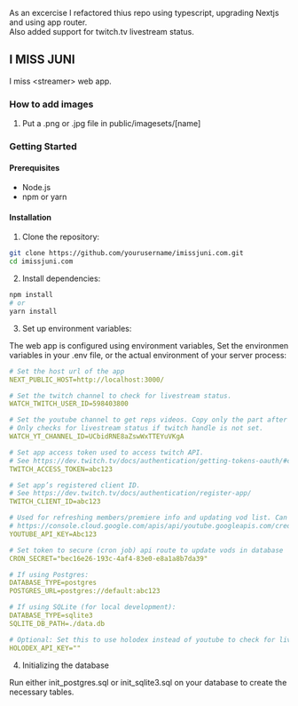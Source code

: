 As an excercise I refactored thius repo using typescript, upgrading Nextjs and using app router.  
Also added support for twitch.tv livestream status.

## I MISS JUNI

I miss \<streamer\> web app.

### How to add images

1. Put a .png or .jpg file in public/imagesets/[name]

### Getting Started

#### Prerequisites

- Node.js
- npm or yarn

#### Installation

1. Clone the repository:

```bash
git clone https://github.com/yourusername/imissjuni.com.git
cd imissjuni.com
```

2. Install dependencies:

```bash
npm install
# or
yarn install
```

3. Set up environment variables:

The web app is configured using environment variables,
Set the environmen variables in your .env file, or the actual environment of your server process:

```yaml
# Set the host url of the app
NEXT_PUBLIC_HOST=http://localhost:3000/

# Set the twitch channel to check for livestream status.
WATCH_TWITCH_USER_ID=598403800

# Set the youtube channel to get reps videos. Copy only the part after /channel/ in the URL.
# Only checks for livestream status if twitch handle is not set.
WATCH_YT_CHANNEL_ID=UCbidRNE8aZswWxTTEYuVKgA

# Set app access token used to access twitch API.
# See https://dev.twitch.tv/docs/authentication/getting-tokens-oauth/#client-credentials-grant-flow
TWITCH_ACCESS_TOKEN=abc123

# Set app’s registered client ID.
# See https://dev.twitch.tv/docs/authentication/register-app/
TWITCH_CLIENT_ID=abc123

# Used for refreshing members/premiere info and updating vod list. Can be created for free at
# https://console.cloud.google.com/apis/api/youtube.googleapis.com/credentials (Google account required)
YOUTUBE_API_KEY=Abc123

# Set token to secure (cron job) api route to update vods in database
CRON_SECRET="bec16e26-193c-4af4-83e0-e8a1a8b7da39"

# If using Postgres:
DATABASE_TYPE=postgres
POSTGRES_URL=postgres://default:abc123

# If using SQLite (for local development):
DATABASE_TYPE=sqlite3
SQLITE_DB_PATH=./data.db

# Optional: Set this to use holodex instead of youtube to check for livestream status.
HOLODEX_API_KEY=""

```

4. Initializing the database

Run either init_postgres.sql or init_sqlite3.sql on your database to create the necessary tables.
